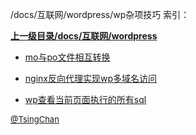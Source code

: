 /docs/互联网/wordpress/wp杂项技巧 索引：


**[上一级目录/docs/互联网/wordpress](/docs/互联网/wordpress/index.md)**

- [mo与po文件相互转换](/docs/互联网/wordpress/wp杂项技巧/mo与po文件相互转换.md)

- [nginx反向代理实现wp多域名访问](/docs/互联网/wordpress/wp杂项技巧/nginx反向代理实现wp多域名访问.md)

- [wp查看当前页面执行的所有sql](/docs/互联网/wordpress/wp杂项技巧/wp查看当前页面执行的所有sql.md)


<font size=2 color='grey'> [@TsingChan](https://github.com/tsingchan) </font>